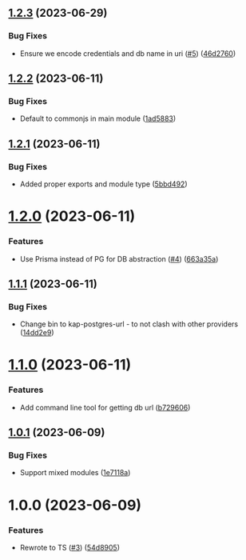 ## [1.2.3](https://github.com/kapetacom/sdk-nodejs-sqldb-postgresql/compare/v1.2.2...v1.2.3) (2023-06-29)


### Bug Fixes

* Ensure we encode credentials and db name in uri ([#5](https://github.com/kapetacom/sdk-nodejs-sqldb-postgresql/issues/5)) ([46d2760](https://github.com/kapetacom/sdk-nodejs-sqldb-postgresql/commit/46d2760d8d2c8ebe435010fe9538046e5e268a9e))

## [1.2.2](https://github.com/kapetacom/sdk-nodejs-sqldb-postgresql/compare/v1.2.1...v1.2.2) (2023-06-11)


### Bug Fixes

* Default to commonjs in main module ([1ad5883](https://github.com/kapetacom/sdk-nodejs-sqldb-postgresql/commit/1ad5883d63cd979d9e27f6b8971ec992d2383933))

## [1.2.1](https://github.com/kapetacom/sdk-nodejs-sqldb-postgresql/compare/v1.2.0...v1.2.1) (2023-06-11)


### Bug Fixes

* Added proper exports and module type ([5bbd492](https://github.com/kapetacom/sdk-nodejs-sqldb-postgresql/commit/5bbd49213f6ffc53aae14e18a4f8b56b322fde94))

# [1.2.0](https://github.com/kapetacom/sdk-nodejs-sqldb-postgresql/compare/v1.1.1...v1.2.0) (2023-06-11)


### Features

* Use Prisma instead of PG for DB abstraction ([#4](https://github.com/kapetacom/sdk-nodejs-sqldb-postgresql/issues/4)) ([663a35a](https://github.com/kapetacom/sdk-nodejs-sqldb-postgresql/commit/663a35affc444fd15d9cd0a71ef1fa012ec5ced7))

## [1.1.1](https://github.com/kapetacom/sdk-nodejs-sqldb-postgresql/compare/v1.1.0...v1.1.1) (2023-06-11)


### Bug Fixes

* Change bin to kap-postgres-url - to not clash with other providers ([14dd2e9](https://github.com/kapetacom/sdk-nodejs-sqldb-postgresql/commit/14dd2e9983af1abd234e068ba71517b2ac62acc1))

# [1.1.0](https://github.com/kapetacom/sdk-nodejs-sqldb-postgresql/compare/v1.0.1...v1.1.0) (2023-06-11)


### Features

* Add command line tool for getting db url ([b729606](https://github.com/kapetacom/sdk-nodejs-sqldb-postgresql/commit/b729606e920c23cb6071860ae4039e8e6a48fe20))

## [1.0.1](https://github.com/kapetacom/sdk-nodejs-sqldb-postgresql/compare/v1.0.0...v1.0.1) (2023-06-09)


### Bug Fixes

* Support mixed modules ([1e7118a](https://github.com/kapetacom/sdk-nodejs-sqldb-postgresql/commit/1e7118aaf4ccea7d16c5eea156dc865f38a512f4))

# 1.0.0 (2023-06-09)


### Features

* Rewrote to TS ([#3](https://github.com/kapetacom/sdk-nodejs-sqldb-postgresql/issues/3)) ([54d8905](https://github.com/kapetacom/sdk-nodejs-sqldb-postgresql/commit/54d890545563427a9377f99c1e5b5e6406e22a1b))

